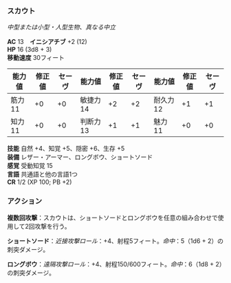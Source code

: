 ### スカウト
*中型または小型・人型生物、真なる中立*

**AC** 13　**イニシアチブ** +2 (12)  
**HP** 16 (3d8 + 3)  
**移動速度** 30フィート

| 能力値 | 修正値 | セーヴ | 能力値 | 修正値 | セーヴ | 能力値 | 修正値 | セーヴ |
|--------|--------|--------|--------|--------|--------|--------|--------|--------|
| 筋力11 | +0 | +0 | 敏捷力14 | +2 | +2 | 耐久力12 | +1 | +1 |
| 知力11 | +0 | +0 | 判断力13 | +1 | +1 | 魅力11 | +0 | +0 |

**技能** 自然 +4、知覚 +5、隠密 +6、生存 +5  
**装備** レザー・アーマー、ロングボウ、ショートソード  
**感覚** 受動知覚 15  
**言語** 共通語と他の言語1つ  
**CR** 1/2 (XP 100; PB +2)

### アクション

**複数回攻撃**：スカウトは、ショートソードとロングボウを任意の組み合わせで使用して2回攻撃を行う。

**ショートソード**：*近接攻撃ロール*：+4、射程5フィート。*命中*：5（1d6 + 2）の刺突ダメージ。

**ロングボウ**：*遠隔攻撃ロール*：+4、射程150/600フィート。*命中*：6（1d8 + 2）の刺突ダメージ。